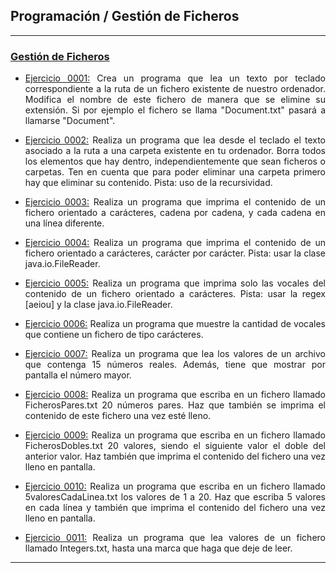 <h2>Programación / Gestión de Ficheros</h2>
<hr/>

<div>
<h3><a href="https://github.com/sufigueroa87/dam/tree/main/programaci%C3%B3n/gesti%C3%B3n_ficheros">Gestión de Ficheros</a></h3>
<ul>
	<li>
   		<p align="justify"><a href="https://github.com/sufigueroa87/dam/tree/main/programaci%C3%B3n/gesti%C3%B3n_ficheros/ejercicio_0001">Ejercicio 0001:</a> 
	   		Crea un programa que lea un texto por teclado correspondiente a la ruta de un fichero existente de nuestro ordenador. Modifica el nombre de este fichero de manera que se elimine su extensión. Si por ejemplo el fichero se llama "Document.txt" pasará a llamarse "Document".
   		</p>
   	</li>
	<li>
   		<p align="justify"><a href="https://github.com/sufigueroa87/dam/tree/main/programaci%C3%B3n/gesti%C3%B3n_ficheros/ejercicio_0002">Ejercicio 0002:</a> 
	   		Realiza un programa que lea desde el teclado el texto asociado a la ruta a una carpeta existente en tu ordenador. Borra todos los elementos que hay dentro, independientemente que sean ficheros o carpetas. Ten en cuenta que para poder eliminar una carpeta primero hay que eliminar su contenido. Pista: uso de la recursividad.
   		</p>
   	</li>
	<li>
   		<p align="justify"><a href="https://github.com/sufigueroa87/dam/tree/main/programaci%C3%B3n/gesti%C3%B3n_ficheros/ejercicio_0003">Ejercicio 0003:</a> 
	   		Realiza un programa que imprima el contenido de un fichero orientado a carácteres, cadena por cadena, y cada cadena en una línea diferente.
   		</p>
   	</li>
	<li>
   		<p align="justify"><a href="https://github.com/sufigueroa87/dam/tree/main/programaci%C3%B3n/gesti%C3%B3n_ficheros/ejercicio_0004">Ejercicio 0004:</a> 
	   		Realiza un programa que imprima el contenido de un fichero orientado a carácteres, carácter por carácter. Pista: usar la clase java.io.FileReader.   	
   		</p>
   	</li>
	<li>
   		<p align="justify"><a href="https://github.com/sufigueroa87/dam/tree/main/programaci%C3%B3n/gesti%C3%B3n_ficheros/ejercicio_0005">Ejercicio 0005:</a> 
	   		Realiza un programa que imprima solo las vocales del contenido de un fichero orientado a carácteres. Pista: usar la regex [aeiou] y la clase java.io.FileReader.
   		</p>
   	</li>
	<li>
   		<p align="justify"><a href="https://github.com/sufigueroa87/dam/tree/main/programaci%C3%B3n/gesti%C3%B3n_ficheros/ejercicio_0006">Ejercicio 0006:</a> 
	   		Realiza un programa que muestre la cantidad de vocales que contiene un fichero de tipo carácteres.
   		</p>
   	</li>	
	<li>
   		<p align="justify"><a href="https://github.com/sufigueroa87/dam/tree/main/programaci%C3%B3n/gesti%C3%B3n_ficheros/ejercicio_0007">Ejercicio 0007:</a> 
   			Realiza un programa que lea los valores de un archivo que contenga 15 números reales. Además, tiene que mostrar por pantalla el número mayor.
   		</p>
   	</li>	
	<li>
   		<p align="justify"><a href="https://github.com/sufigueroa87/dam/tree/main/programaci%C3%B3n/gesti%C3%B3n_ficheros/ejercicio_0008">Ejercicio 0008:</a> 
   			Realiza un programa que escriba en un fichero llamado FicherosPares.txt 20 números pares. Haz que también se imprima el contenido de este fichero una vez esté lleno.
   		</p>
   	</li>	
	<li>
   		<p align="justify"><a href="https://github.com/sufigueroa87/dam/tree/main/programaci%C3%B3n/gesti%C3%B3n_ficheros/ejercicio_0009">Ejercicio 0009:</a> 
   			Realiza un programa que escriba en un fichero llamado FicherosDobles.txt 20 valores, siendo el siguiente valor el doble del anterior valor. Haz también que imprima el contenido del fichero una vez lleno en pantalla.
   		</p>
   	</li>	
	<li>
   		<p align="justify"><a href="https://github.com/sufigueroa87/dam/tree/main/programaci%C3%B3n/gesti%C3%B3n_ficheros/ejercicio_0010">Ejercicio 0010:</a> 
   			Realiza un programa que escriba en un fichero llamado 5valoresCadaLinea.txt los valores de 1 a 20. Haz que escriba 5 valores en cada línea y también que imprima el contenido del fichero una vez lleno en pantalla.
   		</p>
   	</li>
	<li>
   		<p align="justify"><a href="https://github.com/sufigueroa87/dam/tree/main/programaci%C3%B3n/gesti%C3%B3n_ficheros/ejercicio_0011">Ejercicio 0011:</a> 
   			Realiza un programa que lea valores de un fichero llamado Integers.txt, hasta una marca que haga que deje de leer.
   		</p>
   	</li>
</ul>
<hr/>
</div>
